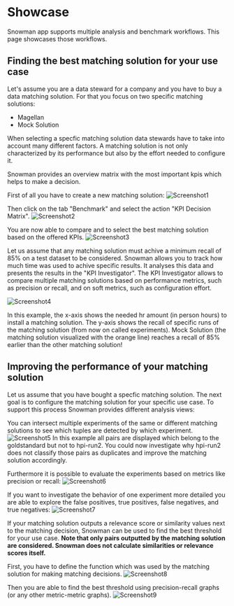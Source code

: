 # Showcase

Snowman app supports multiple analysis and benchmark workflows. This page showcases those workflows.

## Finding the best matching solution for your use case

Let's assume you are a data steward for a company and you have to buy a data matching solution. For that you focus on two specific matching solutions:

* Magellan
* Mock Solution

When selecting a specfic matching solution data stewards have to take into account many different factors. A matching solution is not only characterized by its performance but also by the effort needed to configure it.

Snowman provides an overview matrix with the most important kpis which helps to make a decision.

First of all you have to create a new matching solution:
![Screenshot1](../assets/add-algorithm-with-values.png "Add matching solution")

Then click on the tab "Benchmark" and select the action "KPI Decision Matrix".
![Screenshot2](../assets/benchmark-actions.png "Benchmark")

You are now able to compare and to select the best matching solution based on the offered KPIs.
![Screenshot3](../assets/softKPI-matrix.png "DecisionMatrix")

Let us assume that any matching solution must achive a minimum recall of 85% on a test dataset to be considered.
Snowman allows you to track how much time was used to achive specific results.
It analyses this data and presents the results in the "KPI Investigator".
The KPI Investigator allows to compare multiple matching solutions based on performance metrics, such as precision or recall, and on soft metrics, such as configuration effort.

![Screenshot4](../assets/kpi-investigator.png "kpi-investigator")

In this example, the x-axis shows the needed hr amount (in person hours) to install a matching solution.
The y-axis shows the recall of specific runs of the matching solution (from now on called experiments).
Mock Solution (the matching solution visualized with the orange line) reaches a recall of 85% earlier than the other matching solution!

## Improving the performance of your matching solution

Let us assume that you have bought a specfic matching solution.
The next goal is to configure the matching solution for your specific use case.
To support this process Snowman provides different analysis views:

You can intersect multiple experiments of the same or different matching solutions to see which tuples are detected by which experiment.
![Screenshot5](../assets/benchmark-intersection.png "Benchmarking dashboard")
In this example all pairs are displayed which belong to the goldstandard but not to hpi-run2. You could now investigate why hpi-run2 does not classify those pairs as duplicates and improve the matching solution accordingly.

Furthermore it is possible to evaluate the experiments based on metrics like precision or recall:
![Screenshot6](../assets/benchmark-nmetrics.png "Benchmarking: n-Intersections")

If you want to investigate the behavior of one experiment more detailed you are able to explore the false positives, true positives, false negatives, and true negatives:
![Screenshot7](../assets/benchmark-binary-metrics.png "Benchmarking: Binary Metrics")

If your matching solution outputs a relevance score or similarity values next to the matching decision, Snowman can be used to find the best threshold for your use case.
**Note that only pairs outputted by the matching solution are considered. Snowman does not calculate similarities or relevance scores itself.**

First, you have to define the function which was used by the matching solution for making matching decisions.
![Screenshot8](../assets/similarityfunction-builder.png "Similarity functions builder")

Then you are able to find the best threshold using precision-recall graphs (or any other metric-metric graphs).
![Screenshot9](../assets/similarityfunction-graph.png "Similarity functions graph")
